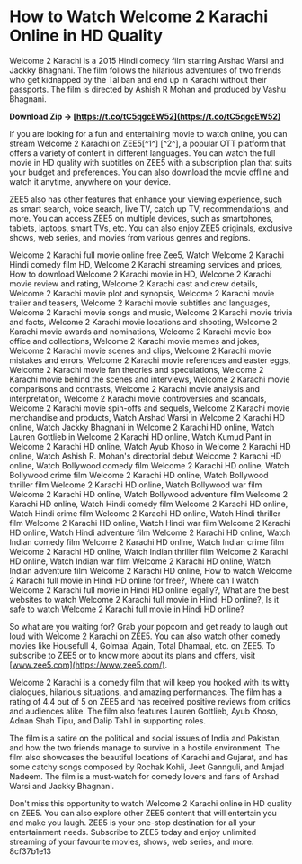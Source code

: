 # How to Watch Welcome 2 Karachi Online in HD Quality
 
Welcome 2 Karachi is a 2015 Hindi comedy film starring Arshad Warsi and Jackky Bhagnani. The film follows the hilarious adventures of two friends who get kidnapped by the Taliban and end up in Karachi without their passports. The film is directed by Ashish R Mohan and produced by Vashu Bhagnani.
 
**Download Zip → [https://t.co/tC5qgcEW52](https://t.co/tC5qgcEW52)**


 
If you are looking for a fun and entertaining movie to watch online, you can stream Welcome 2 Karachi on ZEE5[^1^] [^2^], a popular OTT platform that offers a variety of content in different languages. You can watch the full movie in HD quality with subtitles on ZEE5 with a subscription plan that suits your budget and preferences. You can also download the movie offline and watch it anytime, anywhere on your device.
 
ZEE5 also has other features that enhance your viewing experience, such as smart search, voice search, live TV, catch up TV, recommendations, and more. You can access ZEE5 on multiple devices, such as smartphones, tablets, laptops, smart TVs, etc. You can also enjoy ZEE5 originals, exclusive shows, web series, and movies from various genres and regions.
 
Welcome 2 Karachi full movie online free Zee5,  Watch Welcome 2 Karachi Hindi comedy film HD,  Welcome 2 Karachi streaming services and prices,  How to download Welcome 2 Karachi movie in HD,  Welcome 2 Karachi movie review and rating,  Welcome 2 Karachi cast and crew details,  Welcome 2 Karachi movie plot and synopsis,  Welcome 2 Karachi movie trailer and teasers,  Welcome 2 Karachi movie subtitles and languages,  Welcome 2 Karachi movie songs and music,  Welcome 2 Karachi movie trivia and facts,  Welcome 2 Karachi movie locations and shooting,  Welcome 2 Karachi movie awards and nominations,  Welcome 2 Karachi movie box office and collections,  Welcome 2 Karachi movie memes and jokes,  Welcome 2 Karachi movie scenes and clips,  Welcome 2 Karachi movie mistakes and errors,  Welcome 2 Karachi movie references and easter eggs,  Welcome 2 Karachi movie fan theories and speculations,  Welcome 2 Karachi movie behind the scenes and interviews,  Welcome 2 Karachi movie comparisons and contrasts,  Welcome 2 Karachi movie analysis and interpretation,  Welcome 2 Karachi movie controversies and scandals,  Welcome 2 Karachi movie spin-offs and sequels,  Welcome 2 Karachi movie merchandise and products,  Watch Arshad Warsi in Welcome 2 Karachi HD online,  Watch Jackky Bhagnani in Welcome 2 Karachi HD online,  Watch Lauren Gottlieb in Welcome 2 Karachi HD online,  Watch Kumud Pant in Welcome 2 Karachi HD online,  Watch Ayub Khoso in Welcome 2 Karachi HD online,  Watch Ashish R. Mohan's directorial debut Welcome 2 Karachi HD online,  Watch Bollywood comedy film Welcome 2 Karachi HD online,  Watch Bollywood crime film Welcome 2 Karachi HD online,  Watch Bollywood thriller film Welcome 2 Karachi HD online,  Watch Bollywood war film Welcome 2 Karachi HD online,  Watch Bollywood adventure film Welcome 2 Karachi HD online,  Watch Hindi comedy film Welcome 2 Karachi HD online,  Watch Hindi crime film Welcome 2 Karachi HD online,  Watch Hindi thriller film Welcome 2 Karachi HD online,  Watch Hindi war film Welcome 2 Karachi HD online,  Watch Hindi adventure film Welcome 2 Karachi HD online,  Watch Indian comedy film Welcome 2 Karachi HD online,  Watch Indian crime film Welcome 2 Karachi HD online,  Watch Indian thriller film Welcome 2 Karachi HD online,  Watch Indian war film Welcome 2 Karachi HD online,  Watch Indian adventure film Welcome 2 Karachi HD online,  How to watch Welcome 2 Karachi full movie in Hindi HD online for free?,  Where can I watch Welcome 2 Karachi full movie in Hindi HD online legally?,  What are the best websites to watch Welcome 2 Karachi full movie in Hindi HD online?,  Is it safe to watch Welcome 2 Karachi full movie in Hindi HD online?
 
So what are you waiting for? Grab your popcorn and get ready to laugh out loud with Welcome 2 Karachi on ZEE5. You can also watch other comedy movies like Housefull 4, Golmaal Again, Total Dhamaal, etc. on ZEE5. To subscribe to ZEE5 or to know more about its plans and offers, visit [www.zee5.com](https://www.zee5.com/).
  
Welcome 2 Karachi is a comedy film that will keep you hooked with its witty dialogues, hilarious situations, and amazing performances. The film has a rating of 4.4 out of 5 on ZEE5 and has received positive reviews from critics and audiences alike. The film also features Lauren Gottlieb, Ayub Khoso, Adnan Shah Tipu, and Dalip Tahil in supporting roles.
 
The film is a satire on the political and social issues of India and Pakistan, and how the two friends manage to survive in a hostile environment. The film also showcases the beautiful locations of Karachi and Gujarat, and has some catchy songs composed by Rochak Kohli, Jeet Gannguli, and Amjad Nadeem. The film is a must-watch for comedy lovers and fans of Arshad Warsi and Jackky Bhagnani.
 
Don't miss this opportunity to watch Welcome 2 Karachi online in HD quality on ZEE5. You can also explore other ZEE5 content that will entertain you and make you laugh. ZEE5 is your one-stop destination for all your entertainment needs. Subscribe to ZEE5 today and enjoy unlimited streaming of your favourite movies, shows, web series, and more.
 8cf37b1e13
 
